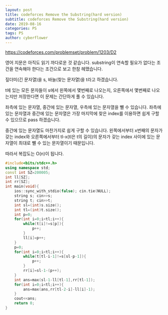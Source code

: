 ```yaml
---
layout: post
title: codeforces Remove the Substring(hard version)
subtitle: codeforces Remove the Substring(hard version)
date: 2019-08-16
categories: PS
tags: PS
author: cyberflower
---
```


<https://codeforces.com/problemset/problem/1203/D2>

영어 지문은 아직도 읽기 까다로운 것 같습니다. substring이 연속할 필요가 없다는 조건을 연속해야 한다는 조건으로 보고 한참 헤맸습니다.

짚더미(긴 문자열)을 s, 바늘(찾는 문자열)을 t라고 하겠습니다.

t에 있는 모든 문자들이 s에서 왼쪽에서 몇번째로 나오는지, 오른쪽에서 몇번째로 나오는지만 저장한다면 이 문제는 간단하게 풀 수 있습니다.

좌측에 있는 문자열, 중간에 있는 문자열, 우측에 있는 문자열을 뺄 수 있습니다. 좌측에 있는 문자열과 중간에 있는 문자열은 가장 마지막에 찾은 index를 이용하면 쉽게 구할 수 있으므로 pass 하겠습니다.

중간에 있는 문자열도 마찬가지로 쉽게 구할 수 있습니다. 왼쪽에서부터 x번째의 문자가 갖는 index와 오른쪽에서부터 tl-x(tl은 t의 길이)의 문자가 갖는 index 사이에 있는 문자열이 최대로 뺄 수 있는 문자열이기 때문입니다.

따라서 복잡도는 O(n)이 됩니다.

```cpp
#include<bits/stdc++.h>
using namespace std;
const int SZ=200005;
int ll[SZ];
int rr[SZ];
int main(void){
	ios::sync_with_stdio(false); cin.tie(NULL);
	string s; cin>>s;
	string t; cin>>t;
	int sl=(int)s.size();
	int tl=(int)t.size();
	int p=0;
	for(int i=0;i<tl;i++){
		while(t[i]!=s[p]){
			p++;
		}
		ll[i]=p++;
	}
	p=0;
	for(int i=0;i<tl;i++){
		while(t[tl-i-1]!=s[sl-p-1]){
			p++;
		}
		rr[i]=sl-1-(p++);
	}
	int ans=max(sl-1-ll[tl-1],rr[tl-1]);
	for(int i=0;i<tl;i++){
		ans=max(ans,rr[tl-2-i]-ll[i]-1);
	}
	cout<<ans;
	return 0;
}
```
